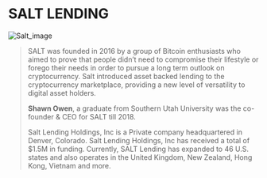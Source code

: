 # SALT LENDING
![Salt_image](C:\Users\19802\Desktop\UNCC_Bootcamp\Homework\Fintech\Salt_image.png)
>SALT was founded in 2016 by a group of Bitcoin enthusiasts who aimed to prove that people didn’t need to compromise their lifestyle or forego their needs in order to pursue a long term outlook on cryptocurrency. Salt introduced asset backed lending to the cryptocurrency marketplace, providing a new level of versatility to digital asset holders.
>
>**Shawn Owen**, a graduate from Southern Utah University was the co-founder & CEO for SALT till 2018.
>
>Salt Lending Holdings, Inc is a Private company headquartered in Denver, Colorado. Salt Lending Holdings, Inc has received a total of $1.5M in funding. Currently, SALT Lending has expanded to 46 U.S. states and also operates in the United Kingdom, New Zealand, Hong Kong, Vietnam and more.